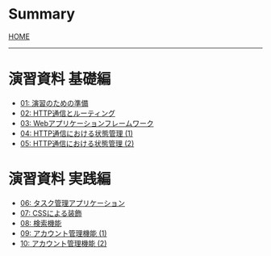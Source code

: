 # Summary
[HOME](index.md)

---
# 演習資料 基礎編
- [01: 演習のための準備](01_preliminary.md)
- [02: HTTP通信とルーティング](02_http_and_routing.md)
- [03: Webアプリケーションフレームワーク](03_web_application_framework.md)
- [04: HTTP通信における状態管理 (1)](04_state_management_v1.md)
- [05: HTTP通信における状態管理 (2)](05_state_management_v2.md)

# 演習資料 実践編
- [06: タスク管理アプリケーション](06_todolist.md)
- [07: CSSによる装飾]()
- [08: 検索機能]()
- [09: アカウント管理機能 (1)]()
- [10: アカウント管理機能 (2)]()

<!--
---
# おまけ
- [JavaScriptを使用した動的ページ]()
-->
